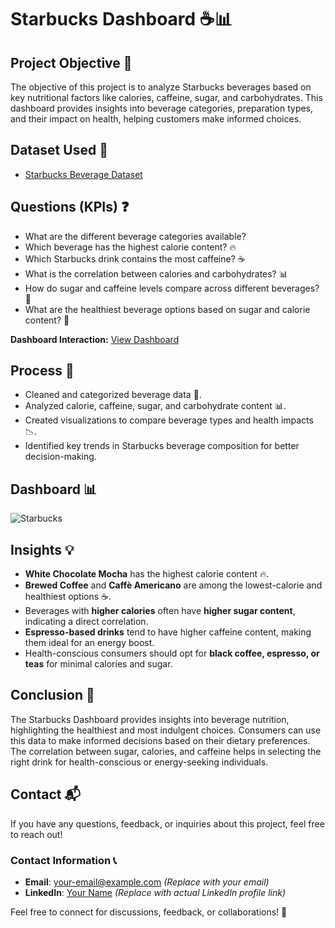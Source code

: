# Starbucks Dashboard ☕📊  

## Project Objective 🎯  

The objective of this project is to analyze Starbucks beverages based on key nutritional factors like calories, caffeine, sugar, and carbohydrates. This dashboard provides insights into beverage categories, preparation types, and their impact on health, helping customers make informed choices.  

## Dataset Used 📂  

- [Starbucks Beverage Dataset](https://github.com/AnjaliPrakashan/Starbucks-Analysis/blob/main/starbucks_cleaned.csv)

## Questions (KPIs) ❓  

- What are the different beverage categories available?  
- Which beverage has the highest calorie content? 🔥  
- Which Starbucks drink contains the most caffeine? ☕  
- What is the correlation between calories and carbohydrates? 📊  
- How do sugar and caffeine levels compare across different beverages? 🍬  
- What are the healthiest beverage options based on sugar and calorie content? 🥤  

**Dashboard Interaction:** [View Dashboard](https://github.com/AnjaliPrakashan/Starbucks-Analysis/blob/main/Starbucks.png) 
## Process 🔄  

- Cleaned and categorized beverage data 🧹.  
- Analyzed calorie, caffeine, sugar, and carbohydrate content 📊.  
- Created visualizations to compare beverage types and health impacts 📉.  
- Identified key trends in Starbucks beverage composition for better decision-making.  

## Dashboard 📊  

![Starbucks](https://github.com/user-attachments/assets/692ab0a3-924d-4468-bab5-5e51458a9e6c)


## Insights 💡  

- **White Chocolate Mocha** has the highest calorie content 🔥.  
- **Brewed Coffee** and **Caffè Americano** are among the lowest-calorie and healthiest options ☕.  
- Beverages with **higher calories** often have **higher sugar content**, indicating a direct correlation.  
- **Espresso-based drinks** tend to have higher caffeine content, making them ideal for an energy boost.  
- Health-conscious consumers should opt for **black coffee, espresso, or teas** for minimal calories and sugar.  

## Conclusion 📝  

The Starbucks Dashboard provides insights into beverage nutrition, highlighting the healthiest and most indulgent choices. Consumers can use this data to make informed decisions based on their dietary preferences. The correlation between sugar, calories, and caffeine helps in selecting the right drink for health-conscious or energy-seeking individuals.  

## Contact 📬  

If you have any questions, feedback, or inquiries about this project, feel free to reach out!  

### Contact Information 📞  

- **Email**: [your-email@example.com](mailto:your-email@example.com) *(Replace with your email)*  
- **LinkedIn**: [Your Name](#) *(Replace with actual LinkedIn profile link)*  

Feel free to connect for discussions, feedback, or collaborations! 🚀
